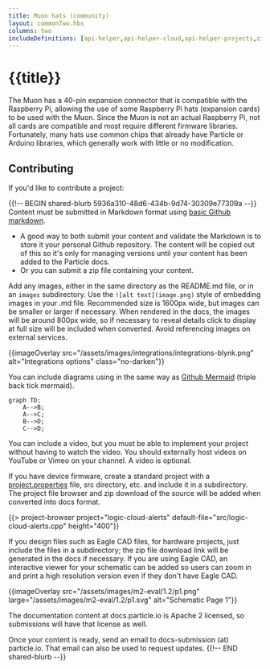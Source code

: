 ```yaml
---
title: Muon hats (community)
layout: commonTwo.hbs
columns: two
includeDefinitions: [api-helper,api-helper-cloud,api-helper-projects,zip]
---
```


# {{title}}

The Muon has a 40-pin expansion connector that is compatible with the Raspberry Pi, allowing the use of some
Raspberry Pi hats (expansion cards) to be used with the Muon. Since the Muon is not an actual Raspberry Pi,
not all cards are compatible and most require different firmware libraries. Fortunately, many hats use 
common chips that already have Particle or Arduino libraries, which generally work with little or no
modification.

## Contributing

If you'd like to contribute a project: 

{{!-- BEGIN shared-blurb 5936a310-48d6-434b-9d74-30309e77309a --}}
Content must be submitted in Markdown format using [basic Github markdown](https://docs.github.com/en/get-started/writing-on-github/getting-started-with-writing-and-formatting-on-github/basic-writing-and-formatting-syntax). 

- A good way to both submit your content and validate the Markdown is to store it your personal Github repository. The content will be copied out of this so it's only for managing versions until your content has been added to the Particle docs.
- Or you can submit a zip file containing your content.

Add any images, either in the same directory as the README.md file, or in an `images` subdirectory. Use the `![alt text](image.png)` style of embedding images in your .md file. Recommended size is 1600px wide, but images can be smaller or larger if necessary. When rendered in the docs, the images will be around 800px wide, so if necessary to reveal details click to display at full size will be included when converted. Avoid referencing images on external services.

{{imageOverlay src="/assets/images/integrations/integrations-blynk.png" alt="Integrations options" class="no-darken"}}

You can include diagrams using in the same way as [Github Mermaid](https://github.blog/2022-02-14-include-diagrams-markdown-files-mermaid/) (triple back tick mermaid).

```mermaid
graph TD;
    A-->B;
    A-->C;
    B-->D;
    C-->D;
```

You can include a video, but you must be able to implement your project without having to watch the video. You should externally host videos on YouTube or Vimeo on your channel. A video is optional.

If you have device firmware, create a standard project with a [project.properties](http://project.properties) file, src directory, etc. and include it in a subdirectory. The project file browser and zip download of the source will be added when converted into docs format.

{{> project-browser project="logic-cloud-alerts" default-file="src/logic-cloud-alerts.cpp" height="400"}}


If you design files such as Eagle CAD files, for hardware projects, just include the files in a subdirectory; the zip file download link will be generated in the docs if necessary. If you are using Eagle CAD, an interactive viewer for your schematic can be added so users can zoom in and print a high resolution version even if they don't have Eagle CAD.

{{imageOverlay src="/assets/images/m2-eval/1.2/p1.png" large="/assets/images/m2-eval/1.2/p1.svg" alt="Schematic Page 1"}}


The documentation content at docs.particle.io is Apache 2 licensed, so submissions will have that license as well.

Once your content is ready, send an email to docs-submission (at) particle.io. That email can also be used to request updates.
{{!-- END shared-blurb --}}
